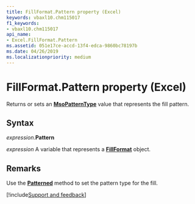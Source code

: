 ```yaml
---
title: FillFormat.Pattern property (Excel)
keywords: vbaxl10.chm115017
f1_keywords:
- vbaxl10.chm115017
api_name:
- Excel.FillFormat.Pattern
ms.assetid: 051e17ce-accd-13f4-edca-9860bc78197b
ms.date: 04/26/2019
ms.localizationpriority: medium
---
```



# FillFormat.Pattern property (Excel)

Returns or sets an **[MsoPatternType](Office.MsoPatternType.md)** value that represents the fill pattern.


## Syntax

_expression_.**Pattern**

_expression_ A variable that represents a **[FillFormat](Excel.FillFormat.md)** object.


## Remarks

Use the **[Patterned](Excel.FillFormat.Patterned.md)** method to set the pattern type for the fill.




[!include[Support and feedback](~/includes/feedback-boilerplate.md)]
